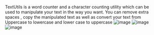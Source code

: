 TextUtils is a word counter and a character counting utility which can be used to manipulate your text in the way you want. You can remove extra spaces , copy the manipulated text as well as convert your text from Uppercase to lowercase and lower case to uppercase
![image](https://github.com/AkashKundu03/TextUtils/assets/101595341/4f8b61ca-fd79-48f0-b1b8-76c698428935)
![image](https://github.com/AkashKundu03/TextUtils/assets/101595341/6ddf4763-8837-4af2-b30a-4d45a6e41f18)
![image](https://github.com/AkashKundu03/TextUtils/assets/101595341/4ed537f4-a1c5-46e0-b3e6-dc060fc88916)

